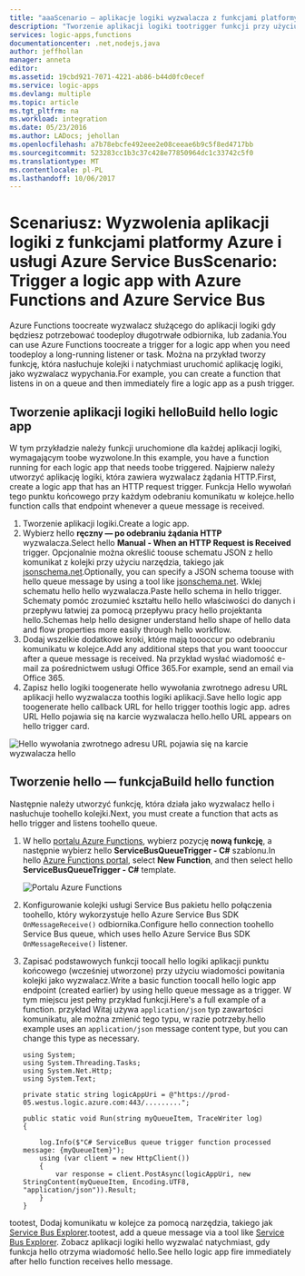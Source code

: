 ```yaml
---
title: "aaaScenario — aplikacje logiki wyzwalacza z funkcjami platformy Azure i usługi Azure Service Bus | Dokumentacja firmy Microsoft"
description: "Tworzenie aplikacji logiki tootrigger funkcji przy użyciu usługi Azure Functions i usługi Azure Service Bus"
services: logic-apps,functions
documentationcenter: .net,nodejs,java
author: jeffhollan
manager: anneta
editor: 
ms.assetid: 19cbd921-7071-4221-ab86-b44d0fc0ecef
ms.service: logic-apps
ms.devlang: multiple
ms.topic: article
ms.tgt_pltfrm: na
ms.workload: integration
ms.date: 05/23/2016
ms.author: LADocs; jehollan
ms.openlocfilehash: a7b78ebcfe492eee2e08ceeae6b9c5f8ed4717bb
ms.sourcegitcommit: 523283cc1b3c37c428e77850964dc1c33742c5f0
ms.translationtype: MT
ms.contentlocale: pl-PL
ms.lasthandoff: 10/06/2017
---
```

# <a name="scenario-trigger-a-logic-app-with-azure-functions-and-azure-service-bus"></a><span data-ttu-id="9a949-103">Scenariusz: Wyzwolenia aplikacji logiki z funkcjami platformy Azure i usługi Azure Service Bus</span><span class="sxs-lookup"><span data-stu-id="9a949-103">Scenario: Trigger a logic app with Azure Functions and Azure Service Bus</span></span>

<span data-ttu-id="9a949-104">Azure Functions toocreate wyzwalacz służącego do aplikacji logiki gdy będziesz potrzebować toodeploy długotrwałe odbiornika, lub zadania.</span><span class="sxs-lookup"><span data-stu-id="9a949-104">You can use Azure Functions toocreate a trigger for a logic app when you need toodeploy a long-running listener or task.</span></span> <span data-ttu-id="9a949-105">Można na przykład tworzy funkcję, która nasłuchuje kolejki i natychmiast uruchomić aplikację logiki, jako wyzwalacz wypychania.</span><span class="sxs-lookup"><span data-stu-id="9a949-105">For example, you can create a function that listens in on a queue and then immediately fire a logic app as a push trigger.</span></span>

## <a name="build-hello-logic-app"></a><span data-ttu-id="9a949-106">Tworzenie aplikacji logiki hello</span><span class="sxs-lookup"><span data-stu-id="9a949-106">Build hello logic app</span></span>
<span data-ttu-id="9a949-107">W tym przykładzie należy funkcji uruchomione dla każdej aplikacji logiki, wymagającym toobe wyzwolone.</span><span class="sxs-lookup"><span data-stu-id="9a949-107">In this example, you have a function running for each logic app that needs toobe triggered.</span></span> <span data-ttu-id="9a949-108">Najpierw należy utworzyć aplikację logiki, która zawiera wyzwalacz żądania HTTP.</span><span class="sxs-lookup"><span data-stu-id="9a949-108">First, create a logic app that has an HTTP request trigger.</span></span> <span data-ttu-id="9a949-109">Funkcja Hello wywołań tego punktu końcowego przy każdym odebraniu komunikatu w kolejce.</span><span class="sxs-lookup"><span data-stu-id="9a949-109">hello function calls that endpoint whenever a queue message is received.</span></span>  

1. <span data-ttu-id="9a949-110">Tworzenie aplikacji logiki.</span><span class="sxs-lookup"><span data-stu-id="9a949-110">Create a logic app.</span></span>
2. <span data-ttu-id="9a949-111">Wybierz hello **ręczny — po odebraniu żądania HTTP** wyzwalacza.</span><span class="sxs-lookup"><span data-stu-id="9a949-111">Select hello **Manual - When an HTTP Request is Received** trigger.</span></span>
   <span data-ttu-id="9a949-112">Opcjonalnie można określić toouse schematu JSON z hello komunikat z kolejki przy użyciu narzędzia, takiego jak [jsonschema.net](http://jsonschema.net).</span><span class="sxs-lookup"><span data-stu-id="9a949-112">Optionally, you can specify a JSON schema toouse with hello queue message by using a tool like [jsonschema.net](http://jsonschema.net).</span></span> <span data-ttu-id="9a949-113">Wklej schematu hello hello wyzwalacza.</span><span class="sxs-lookup"><span data-stu-id="9a949-113">Paste hello schema in hello trigger.</span></span> <span data-ttu-id="9a949-114">Schematy pomóc zrozumieć kształtu hello hello właściwości do danych i przepływu łatwiej za pomocą przepływu pracy hello projektanta hello.</span><span class="sxs-lookup"><span data-stu-id="9a949-114">Schemas help hello designer understand hello shape of hello data and flow properties more easily through hello workflow.</span></span>
2. <span data-ttu-id="9a949-115">Dodaj wszelkie dodatkowe kroki, które mają toooccur po odebraniu komunikatu w kolejce.</span><span class="sxs-lookup"><span data-stu-id="9a949-115">Add any additional steps that you want toooccur after a queue message is received.</span></span> <span data-ttu-id="9a949-116">Na przykład wysłać wiadomość e-mail za pośrednictwem usługi Office 365.</span><span class="sxs-lookup"><span data-stu-id="9a949-116">For example, send an email via Office 365.</span></span>  
3. <span data-ttu-id="9a949-117">Zapisz hello logiki toogenerate hello wywołania zwrotnego adresu URL aplikacji hello wyzwalacza toothis logiki aplikacji.</span><span class="sxs-lookup"><span data-stu-id="9a949-117">Save hello logic app toogenerate hello callback URL for hello trigger toothis logic app.</span></span> <span data-ttu-id="9a949-118">adres URL Hello pojawia się na karcie wyzwalacza hello.</span><span class="sxs-lookup"><span data-stu-id="9a949-118">hello URL appears on hello trigger card.</span></span>

![Hello wywołania zwrotnego adresu URL pojawia się na karcie wyzwalacza hello][1]

## <a name="build-hello-function"></a><span data-ttu-id="9a949-120">Tworzenie hello — funkcja</span><span class="sxs-lookup"><span data-stu-id="9a949-120">Build hello function</span></span>
<span data-ttu-id="9a949-121">Następnie należy utworzyć funkcję, która działa jako wyzwalacz hello i nasłuchuje toohello kolejki.</span><span class="sxs-lookup"><span data-stu-id="9a949-121">Next, you must create a function that acts as hello trigger and listens toohello queue.</span></span>

1. <span data-ttu-id="9a949-122">W hello [portalu Azure Functions](https://functions.azure.com/signin), wybierz pozycję **nową funkcję**, a następnie wybierz hello **ServiceBusQueueTrigger - C#** szablonu.</span><span class="sxs-lookup"><span data-stu-id="9a949-122">In hello [Azure Functions portal](https://functions.azure.com/signin), select **New Function**, and then select hello **ServiceBusQueueTrigger - C#** template.</span></span>
   
    ![Portalu Azure Functions][2]
2. <span data-ttu-id="9a949-124">Konfigurowanie kolejki usługi Service Bus pakietu hello połączenia toohello, który wykorzystuje hello Azure Service Bus SDK `OnMessageReceive()` odbiornika.</span><span class="sxs-lookup"><span data-stu-id="9a949-124">Configure hello connection toohello Service Bus queue, which uses hello Azure Service Bus SDK `OnMessageReceive()` listener.</span></span>
3. <span data-ttu-id="9a949-125">Zapisać podstawowych funkcji toocall hello logiki aplikacji punktu końcowego (wcześniej utworzone) przy użyciu wiadomości powitania kolejki jako wyzwalacz.</span><span class="sxs-lookup"><span data-stu-id="9a949-125">Write a basic function toocall hello logic app endpoint (created earlier) by using hello queue message as a trigger.</span></span> <span data-ttu-id="9a949-126">W tym miejscu jest pełny przykład funkcji.</span><span class="sxs-lookup"><span data-stu-id="9a949-126">Here's a full example of a function.</span></span> <span data-ttu-id="9a949-127">przykład Witaj używa `application/json` typ zawartości komunikatu, ale można zmienić tego typu, w razie potrzeby.</span><span class="sxs-lookup"><span data-stu-id="9a949-127">hello example uses an `application/json` message content type, but you can change this type as necessary.</span></span>
   
   ```
   using System;
   using System.Threading.Tasks;
   using System.Net.Http;
   using System.Text;
   
   private static string logicAppUri = @"https://prod-05.westus.logic.azure.com:443/.........";
   
   public static void Run(string myQueueItem, TraceWriter log)
   {
   
       log.Info($"C# ServiceBus queue trigger function processed message: {myQueueItem}");
       using (var client = new HttpClient())
       {
           var response = client.PostAsync(logicAppUri, new StringContent(myQueueItem, Encoding.UTF8, "application/json")).Result;
       }
   }
   ```

<span data-ttu-id="9a949-128">tootest, Dodaj komunikatu w kolejce za pomocą narzędzia, takiego jak [Service Bus Explorer](https://github.com/paolosalvatori/ServiceBusExplorer).</span><span class="sxs-lookup"><span data-stu-id="9a949-128">tootest, add a queue message via a tool like [Service Bus Explorer](https://github.com/paolosalvatori/ServiceBusExplorer).</span></span> <span data-ttu-id="9a949-129">Zobacz aplikacji logiki hello wyzwalać natychmiast, gdy funkcja hello otrzyma wiadomość hello.</span><span class="sxs-lookup"><span data-stu-id="9a949-129">See hello logic app fire immediately after hello function receives hello message.</span></span>

<!-- Image References -->
[1]: ./media/logic-apps-scenario-function-sb-trigger/manualtrigger.png
[2]: ./media/logic-apps-scenario-function-sb-trigger/newqueuetriggerfunction.png
